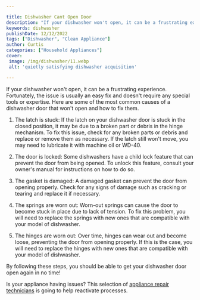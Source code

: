 ```yaml
---

title: Dishwasher Cant Open Door
description: "If your dishwasher won't open, it can be a frustrating experience. Fortunately, the issue is usually an easy fix and doesn't requi...you wont regret reading on"
keywords: dishwasher
publishDate: 12/12/2022
tags: ["Dishwasher", "Clean Appliance"]
author: Curtis
categories: ["Household Appliances"]
cover: 
 image: /img/dishwasher/11.webp
 alt: 'quietly satisfying dishwasher acquisition'

---
```


If your dishwasher won't open, it can be a frustrating experience. Fortunately, the issue is usually an easy fix and doesn't require any special tools or expertise. Here are some of the most common causes of a dishwasher door that won't open and how to fix them.

1. The latch is stuck: If the latch on your dishwasher door is stuck in the closed position, it may be due to a broken part or debris in the hinge mechanism. To fix this issue, check for any broken parts or debris and replace or remove them as necessary. If the latch still won't move, you may need to lubricate it with machine oil or WD-40.

2. The door is locked: Some dishwashers have a child lock feature that can prevent the door from being opened. To unlock this feature, consult your owner's manual for instructions on how to do so.

3. The gasket is damaged: A damaged gasket can prevent the door from opening properly. Check for any signs of damage such as cracking or tearing and replace it if necessary.

4. The springs are worn out: Worn-out springs can cause the door to become stuck in place due to lack of tension. To fix this problem, you will need to replace the springs with new ones that are compatible with your model of dishwasher.

5. The hinges are worn out: Over time, hinges can wear out and become loose, preventing the door from opening properly. If this is the case, you will need to replace the hinges with new ones that are compatible with your model of dishwasher.

By following these steps, you should be able to get your dishwasher door open again in no time!

Is your appliance having issues? This selection of <a href="/pages/appliance-repair-technicians/">appliance repair technicians</a> is going to help reactivate processes.